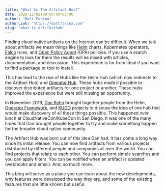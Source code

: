 ```yaml
---
title: "What Is The Artifact Hub?"
date: 2020-12-02T09:00:00-05:00
author: "Matt Farina"
authorLink: "https://mattfarina.com"
slug: "what-is-artifacthub"
---
```


Finding cloud native artifacts on the Internet can be difficult. When we talk about artifacts we mean things like [Helm](https://helm.sh) charts, Kubernetes operators, [Falco](https://falco.org/) rules, and [Open Policy Agent](https://www.openpolicyagent.org/) (OPA) policies. If you use a search engine to look for them the results will be mixed with articles, documentation, and discussion. This experience is far from ideal if you want to find a package or tool to install.

This has lead to the rise of Hubs like the Helm Hub (which now redirects to the Artifact Hub) and [Operator Hub](https://operatorhub.io/). These hubs made it possible to discover distributed artifacts for one project or another. These hubs improved the experience but were still missing an opportunity.

In November 2019, [Dan Kohn](https://en.wikipedia.org/wiki/Dan_Kohn) brought together people from the Helm, [Operator Framework](https://operatorframework.io/), and [KUDO](https://kudo.dev/) projects to discuss the idea of one hub that would make discovery of all these things possible. This happened over lunch at CloudNativeCon/KubeCon in San Diego. It was one of the many times that Dan brought people together to try and make something happen for the broader cloud native community.

The Artifact Hub was born out of this idea Dan had. It has come a long way since its initial release. You can now find artifacts from various projects distributed by different people and companies all over the world. You can find projects that relate to each other. You can perform simple searches and you can apply filters. You can be notified when an artifact is updated (webhooks and email). And, so much more.

This blog will serve as a place you can learn about the new developments, why features were developed the way they are, and some of the existing features that are little known but useful.